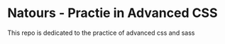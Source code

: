 # Natours - Practie in Advanced CSS

This repo is dedicated to the practice of advanced css and sass